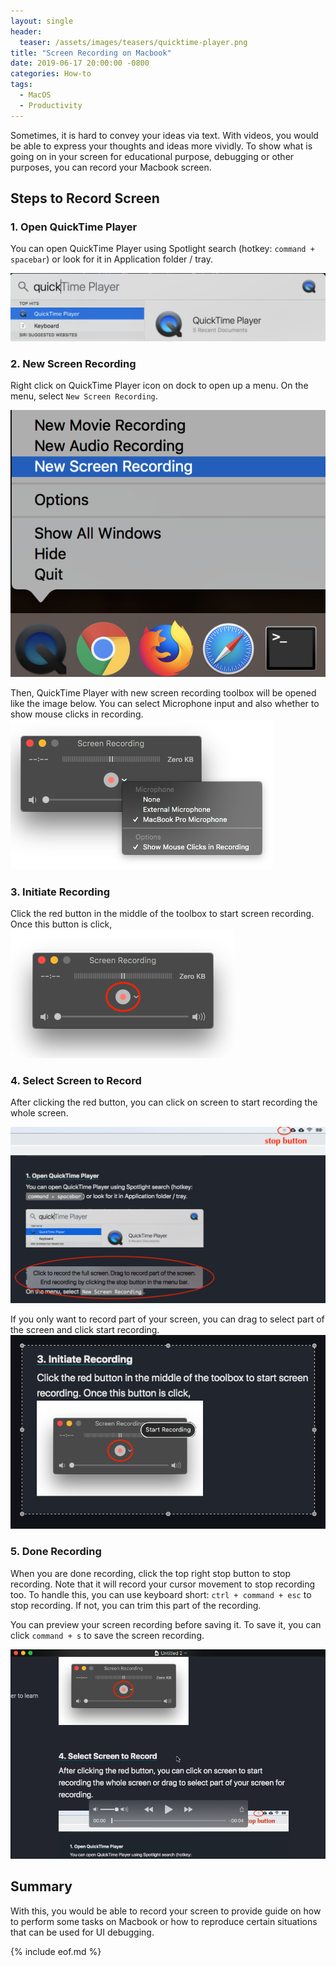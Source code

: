 ```yaml
---
layout: single
header:
  teaser: /assets/images/teasers/quicktime-player.png
title: "Screen Recording on Macbook"
date: 2019-06-17 20:00:00 -0800
categories: How-to
tags:
  - MacOS
  - Productivity
---
```

Sometimes, it is hard to convey your ideas via text. With videos, you would be able to express your thoughts and ideas more vividly. To show what is going on in your screen for educational purpose, debugging or other purposes, you can record your Macbook screen. 

## Steps to Record Screen
### 1. Open QuickTime Player 
You can open QuickTime Player using Spotlight search (hotkey: `command + spacebar`) or look for it in Application folder / tray.

![Spotlight Search QuickTime Player](/assets/images/2019-06-17-how-to-record-screen-on-macbook/macbook-screen-recording-spotlight-search-quicktime-player.png)

### 2. New Screen Recording
Right click on QuickTime Player icon on dock to open up a menu. On the menu, select `New Screen Recording`.

![QuickTime Player Create New Screen Recording](/assets/images/2019-06-17-how-to-record-screen-on-macbook/macbook-quicktime-player-create-new-screen-recording.png)

Then, QuickTime Player with new screen recording toolbox will be opened like the image below. You can select Microphone input and also whether to show mouse clicks in recording.
![QuickTime Player Screen Recording Toolbox](/assets/images/2019-06-17-how-to-record-screen-on-macbook/macbook-quicktime-player-new-screen-recording-toolbox.png)

### 3. Initiate Recording
Click the red button in the middle of the toolbox to start screen recording. Once this button is click,
![QuickTime Player Initiate Screen Recording](/assets/images/2019-06-17-how-to-record-screen-on-macbook/macbook-quicktime-player-initiate-new-screen-recording.png)

### 4. Select Screen to Record
After clicking the red button, you can click on screen to start recording the whole screen.

![QuickTime Player Select Screen For Recording](/assets/images/2019-06-17-how-to-record-screen-on-macbook/macbook-quicktime-player-select-screen-to-record.png)

If you only want to record part of your screen, you can drag to select part of the screen and click start recording.
![QuickTime Player Drag Select Screen For Partial Recording](/assets/images/2019-06-17-how-to-record-screen-on-macbook/macbook-quicktime-player-drag-select-screen-to-record.png)


### 5. Done Recording
When you are done recording, click the top right stop button to stop recording. Note that it will record your cursor movement to stop recording too. To handle this, you can use keyboard short: `ctrl + command + esc` to stop recording. If not, you can trim this part of the recording. 

You can preview your screen recording before saving it. To save it, you can click `command + s` to save the screen recording.  

![QuickTime Player Preview Screen Recording](/assets/images/2019-06-17-how-to-record-screen-on-macbook/macbook-quicktime-player-preview-screen-recording.png)

## Summary
With this, you would be able to record your screen to provide guide on how to perform some tasks on Macbook or how to reproduce certain situations that can be used for UI debugging. 

{% include eof.md %}